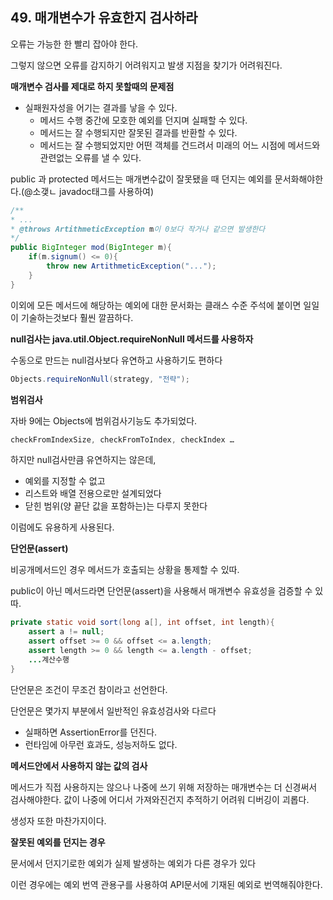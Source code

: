 ## 49. 매개변수가 유효한지 검사하라

오류는 가능한 한 빨리 잡아야 한다.

그렇지 않으면 오류를 감지하기 어려워지고 발생 지점을 찾기가 어려워진다.

**매개변수 검사를 제대로 하지 못할때의 문제점**

- 실패원자성을 어기는 결과를 낳을 수 있다.
  - 메서드 수행 중간에 모호한 예외를 던지며 실패할 수 있다.
  - 메서드는 잘 수행되지만 잘못된 결과를 반환할 수 있다.
  - 메서드는 잘 수행되었지만 어떤 객체를 건드려서 미래의 어느 시점에 메서드와 관련없는 오류를 낼 수 있다.

public 과 protected 메서드는 매개변수값이 잘못됐을 때 던지는 예외를 문서화해야한다.(@소갲ㄴ javadoc태그를 사용하여)

```java
/**
* ...
* @throws ArtithmeticException m이 0보다 작거나 같으면 발생한다
*/
public BigInteger mod(BigInteger m){
	if(m.signum() <= 0){
		throw new ArtithmeticException("...");
	}
}
```

이외에 모든 메서드에 해당하는 예외에 대한 문서화는 클래스 수준 주석에 붙이면 일일이 기술하는것보다 훨씬 깔끔하다.

**null검사는 java.util.Object.requireNonNull 메서드를 사용하자**

수동으로 만드는 null검사보다 유연하고 사용하기도 편하다

```java
Objects.requireNonNull(strategy, "전략");
```

**범위검사**

자바 9에는 Objects에 범위검사기능도 추가되었다.

```java
checkFromIndexSize, checkFromToIndex, checkIndex …
```

하지만 null검사만큼 유연하지는 않은데,

- 예외를 지정할 수 없고
- 리스트와 배열 전용으로만 설계되었다
- 닫힌 범위(양 끝단 값을 포함하는)는 다루지 못한다

이럼에도 유용하게 사용된다.

**단언문(assert)**

비공개메서드인 경우 메서드가 호출되는 상황을 통제할 수 있따.

public이 아닌 메서드라면 단언문(assert)을 사용해서 매개변수 유효성을 검증할 수 있따.

```java
private static void sort(long a[], int offset, int length){
	assert a != null;
	assert offset >= 0 && offset <= a.length;
	assert length >= 0 && length <= a.length - offset;
	...계산수행
}
```

단언문은 조건이 무조건 참이라고 선언한다.

단언문은 몇가지 부분에서 일반적인 유효성검사와 다르다

- 실패하면 AssertionError를 던진다.
- 런타임에 아무런 효과도, 성능저하도 없다.

**메서드안에서 사용하지 않는 값의 검사**

메서드가 직접 사용하지는 않으나 나중에 쓰기 위해 저장하는 매개변수는 더 신경써서 검사해야한다. 값이 나중에 어디서 가져와진건지 추적하기 어려워 디버깅이 괴롭다.

생성자 또한 마찬가지이다.

**잘못된 예외를 던지는 경우**

문서에서 던지기로한 예외가 실제 발생하는 예외가 다른 경우가 있다

이런 경우에는 예외 번역 관용구를 사용하여 API문서에 기재된 예외로 번역해줘야한다.